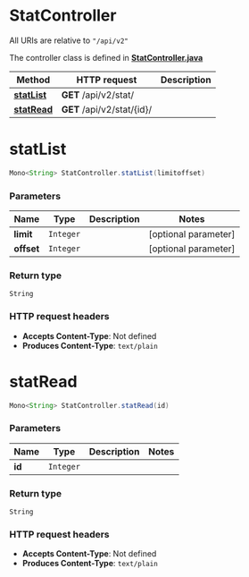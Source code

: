 # StatController

All URIs are relative to `"/api/v2"`

The controller class is defined in **[StatController.java](../../src/main/java/org/openapitools/controller/StatController.java)**

Method | HTTP request | Description
------------- | ------------- | -------------
[**statList**](#statList) | **GET** /api/v2/stat/ | 
[**statRead**](#statRead) | **GET** /api/v2/stat/{id}/ | 

<a name="statList"></a>
# **statList**
```java
Mono<String> StatController.statList(limitoffset)
```



### Parameters
Name | Type | Description  | Notes
------------- | ------------- | ------------- | -------------
**limit** | `Integer` |  | [optional parameter]
**offset** | `Integer` |  | [optional parameter]

### Return type
`String`


### HTTP request headers
 - **Accepts Content-Type**: Not defined
 - **Produces Content-Type**: `text/plain`

<a name="statRead"></a>
# **statRead**
```java
Mono<String> StatController.statRead(id)
```



### Parameters
Name | Type | Description  | Notes
------------- | ------------- | ------------- | -------------
**id** | `Integer` |  |

### Return type
`String`


### HTTP request headers
 - **Accepts Content-Type**: Not defined
 - **Produces Content-Type**: `text/plain`

